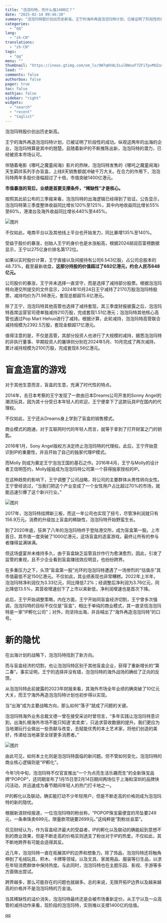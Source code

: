```yaml
---
title: "泡泡玛特，凭什么值1400亿？"
date: "2025-02-14 09:46:38"
summary: "泡泡玛特股价创出历史新高。王宁的海外再造泡泡玛特计划，已被证明了阶段性的成功。纵观这两年的出海的企业..."
categories:
  - "qq"
lang:
  - "zh-CN"
translations:
  - "zh-CN"
tags:
  - "qq"
menu: ""
thumbnail: "https://inews.gtimg.com/om_ls/OW7qHVAL5LulBWsoF7ZFiTpvMUZasKhokbZiizAp91wNEAA_640360/0"
lead: ""
comments: false
authorbox: false
pager: true
toc: false
mathjax: false
sidebar: "right"
widgets:
  - "search"
  - "recent"
  - "taglist"
---
```


泡泡玛特股价创出历史新高。

王宁的海外再造泡泡玛特计划，已被证明了阶段性的成功。纵观这两年的出海的企业，泡泡玛特算是其中的翘楚。且随着新IP的不断推陈出新，泡泡玛特的潜力，已经被资本市场认可。

伴随着电影《哪吒之魔童闹海》影片的热映，泡泡玛特发售的《哪吒之魔童闹海》天生羁绊系列手办盲盒，上线8天销售额就冲破千万大关。在合力的作用下，泡泡玛特两年多股价涨幅超过了十倍，市值突破1400亿港元。

**市值暴涨的背后，业绩是首要支撑条件，“稀缺性”才是核心。**

按照其此前公布的三季报来看，泡泡玛特的出海逻辑已经得到了验证。公告显示，泡泡玛特第三季度整体收益同比增长120%至125%，其中内地收益同比增长55%至60%，港澳台及海外收益同比增长440%至445%。

![图片](https://inews.gtimg.com/news_bt/OoF-OlC-i-V_zC7hGC45AADHDp3K-oZ-o7it811mNfuVcAA/1000)

不仅如此，电商平台以及其他线上平台也开始发力，同比暴增135%至140%。

受益于股价的暴涨，创始人王宁的身价也是水涨船高，根据2024胡润百富榜数据显示，王宁以275亿身价排名第172位。

如果以实时股价计算，王宁直接以及间接持有公司6.543亿股，占公司总股本的48.73%，截至最新收盘，**这部分持股的价值超过了692亿港元，约合人民币648亿元。**

公司股价的暴涨，王宁并未选择一直坚守，而是选择了减持部分股票。根据泡泡玛特向港交所提交的文件显示，2024年10月24日王宁减持了2170万股泡泡玛特股票，减持均价为71.98港元，套现总额超15.6亿港元。

除了王宁，泡泡玛特其他高管也选择了减持套现，其三季度财报披露之后，泡泡玛特首席运营官司德单独减持210万股，完成套现1.51亿港元；泡泡玛特其他核心高管也通过Pop Mart Hehuo进行了减持。根据计算，此轮减持，泡泡玛特高管联合减持规模为2392.5万股，套现金额超17亿港元。

值得注意的是，不仅是高管，其部分投资人也进行了大规模的减持，据悉泡泡玛特的非执行董事、早期投资人的屠铮则分别在2024年5月、10月完成了两次减持，累计减持规模为2100万股，完成套现8.56亿港元。

盲盒造富的游戏
=======

对于其他生意而言，盲盒的生意，充满了时代性的特点。

2014年，去日本考察的王宁发现了一款由日本Dreams公司开发的Sonny Angel的潮流玩具，因为其十分受日本年轻人的欢迎，王宁便拿下了这款玩具IP在国内的代理权。

不仅如此，王宁还从Dreams身上学到了盲盒的销售模式。

商业模式的跑通，对于互联网时代的年轻人而言，就等于拿到了打开财富之门的钥匙。

2016年1月，Sony Angel版权方决定终止泡泡玛特的代理权。此后，王宁开始意识到IP的重要性，并且开始了自己的独家代理IP模式。

而Molly 则成为奠定王宁泡泡王国的基石之作。2016年4月，王宁与Molly的设计者王信明签约，Molly娃娃成为泡泡玛特公司第一个获得独家授权的IP。

在这种趋势的影响下，王宁调整了公司战略，将公司的主要群体从男性转向女性。王宁曾经说过，“当我们把这个产业变成了一个女性用户占比超过70%的市场，就能迅速引爆了这个新兴行业。”

![图片](https://inews.gtimg.com/news_bt/Ot6mC1RmQaYd1uVo50XvoTZf0FfWkiQgZgy_LT_IqOokkAA/1000)

2017年，泡泡玛特挂牌新三板，而这一年公司也实现了扭亏，尽管净利润就只有156.9万元。消费的升级加上盲盒的稀缺性，泡泡玛特开始野蛮生长。

到了2020年底，狂奔了八年的泡泡玛特终于登陆港交所，成为盲盒第一股。上市首日，其市值一度突破了1000亿港元，这场盲盒的造富游戏，最终让所有的参与者赚得盆满钵满。

但这场盛宴并未维持多久，由于盲盒缺乏监管且炒作行为愈演愈烈，因此，引发了监管的重视，且不少企业看到盲盒赚钱效应明显，也纷纷跨界。

在多重压力之下，头顶“盲盒第一股”光环的泡泡玛特遭遇了一场惨烈的“估值杀”其市值最低不足150亿港元。不仅如此，其业绩表现也非常糟糕。2022年上半年，泡泡玛特净利润仅为3.33亿元，同比降低7.2%；经调整后净利润为3.76亿元，同比降低13.5%，其营收增速创下了上市以来新低，净利润增速也是首次下降。

此后，王宁开始调整策略，内在方面，王宁开始同盲盒经济切割，王宁曾多次强调，泡泡玛特的目标不仅仅是“盲盒”，相比于单纯的商业模式，其一直坚信泡泡玛特是一家“IP孵化公司”；对外，则坚持出海，并且喊出了“海外再造泡泡玛特”的口号。

新的隐忧
====

在出海计划的战略下，泡泡玛特找到了新方向。

而与盲盒经济的切割，也让泡泡玛特区别于其他盲盒企业，获得了重新增长的“第二春”。事实证明，王宁的选择并没有错，泡泡玛特的海外战场的确给了正向的反馈。

从泡泡玛特此前披露的2023年财报来看，其海外市场全年业绩的确突破了10亿元大关，而王宁海外再造泡泡玛特计划也初步得以实现。

当“出海”成为主要战略方向，那么如何“落子”就成了问题的关键。

泡泡玛特海外业务总裁文德一曾在接受采访时曾坦言，“多年实践让泡泡玛特意识到，出海扎根海外市场不能只知道‘卖卖卖’，只追求营收数据的提升。我们更应为当地潮玩行业做出一些贡献与改变，去赋能优秀的本土艺术家，将他们创造的美好，传递给当地甚至全球更多消费者。”

![图片](https://inews.gtimg.com/news_bt/O3y5QsC3v5bOn-3F0VnHKeoqWq33GTMbR9O4HfIvaFVEoAA/1000)

由此可见，如何本土化则是泡泡玛特面临的新问题。但不管如何变化，泡泡玛特的商业核心逻辑则是“IP孵化”。

今年1月中旬，泡泡玛特不仅官宣推出“一个为点亮生活乐趣而生”的全新珠宝品牌“POPOP”，还同期宣布了1月15日至2月14日期间两场位于上海和深圳的品牌快闪活动，并迅速成为春节期间年轻人的热门打卡地之一。

IP的孵化以及联动，确实能打动不少年轻用户，但是不断走高的价格则成为泡泡玛特的新的隐忧。

根据新浪财经报道，一位泡泡玛特的粉丝称，“POPOP珠宝最便宜的吊坠要249元，一条串珠卖699元，限量款项链要2699元。”这纯粹是“割粉丝韭菜”。

侃见财经认为，作为盲盒经济最大的受益者，IP的孵化以及联动的确能起到意想不到的商业效果，但是不断走高的价格实则透支了粉丝对于IP的热爱。不仅如此，其不断地跨界有可能会适得其反。

近几年，泡泡玛特一直在拓展其IP的边界和想象力。除了饰品，泡泡玛特还将触角伸到了毛绒玩具、积木、卡牌等领域，以及文具、家居用品、服装等衍生品，以求在年轻消费群体中保持热度。与此同时，泡泡玛特也在主题乐园、影视、手游等多方面做出尝试。

跨界越多，那么可能存在的问题也就越多。总的来说，无限开拓IP边界以及越来越高的价格并不是泡泡玛特的万金油。

当其稀缺性的溢价消失，泡泡玛特最终还是会被市场重新定价。从王宁以及一众高管的减持动作来看，现阶段的泡泡玛特，实则难以支撑1400亿的估值。

[qq](https://new.qq.com/rain/a/20250214A0239400)
